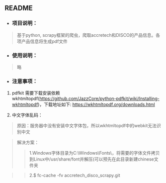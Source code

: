## README
* ### 项目说明：
> 基于python, scrapy框架的爬虫，爬取accretech和DISCO的产品信息。各项产品信息将生成pdf文件
* ### 使用说明：
> 略
* ### 注意事项：
1. pdfkit 需要下载安装依赖wkhtmltopdf(https://github.com/JazzCore/python-pdfkit/wiki/Installing-wkhtmltopdf)，下载地址如下:
https://wkhtmltopdf.org/downloads.html

2. 中文字体乱码：

>原因：服务器中没有安装中文字体包，所以wkhtmltopdf中的webkit无法识别中文

>解决方案：
>>1.Windows字体目录为C:\Windows\Fonts\，将需要的字体文件拷贝到Linux中/usr/share/font并解压(可以预先在此目录新建chinese文件夹

>>2.$ fc-cache -fv
accretech_disco_scrapy.git